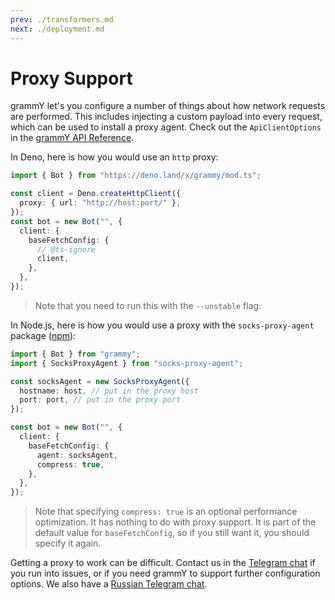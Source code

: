 ```yaml
---
prev: ./transformers.md
next: ./deployment.md
---
```


# Proxy Support

grammY let's you configure a number of things about how network requests are performed.
This includes injecting a custom payload into every request, which can be used to install a proxy agent.
Check out the `ApiClientOptions` in the [grammY API Reference](https://deno.land/x/grammy/mod.ts?s=ApiClientOptions).

In Deno, here is how you would use an `http` proxy:

```ts
import { Bot } from "https://deno.land/x/grammy/mod.ts";

const client = Deno.createHttpClient({
  proxy: { url: "http://host:port/" },
});
const bot = new Bot("", {
  client: {
    baseFetchConfig: {
      // @ts-ignore
      client,
    },
  },
});
```

> Note that you need to run this with the `--unstable` flag.

In Node.js, here is how you would use a proxy with the `socks-proxy-agent` package ([npm](https://www.npmjs.com/package/socks-proxy-agent)):

```ts
import { Bot } from "grammy";
import { SocksProxyAgent } from "socks-proxy-agent";

const socksAgent = new SocksProxyAgent({
  hostname: host, // put in the proxy host
  port: port, // put in the proxy port
});

const bot = new Bot("", {
  client: {
    baseFetchConfig: {
      agent: socksAgent,
      compress: true,
    },
  },
});
```

> Note that specifying `compress: true` is an optional performance optimization.
> It has nothing to do with proxy support.
> It is part of the default value for `baseFetchConfig`, so if you still want it, you should specify it again.

Getting a proxy to work can be difficult.
Contact us in the [Telegram chat](https://t.me/grammyjs) if you run into issues, or if you need grammY to support further configuration options.
We also have a [Russian Telegram chat](https://t.me/grammyjs_ru).
